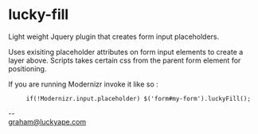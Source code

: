 lucky-fill
==========

Light weight Jquery plugin that creates form input placeholders.

Uses exisiting placeholder attributes on form input elements to create a layer above.  Scripts takes certain css from the parent form element for positioning.

If you are running Modernizr invoke it like so :

		 if(!Modernizr.input.placeholder) $('form#my-form').luckyFill();
		 
--	 
graham@luckyape.com
